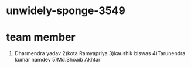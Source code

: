 # unwidely-sponge-3549 

# team member 

1) Dharmendra yadav 
2)kota Ramyapriya
3)kaushik biswas
4)Tarunendra kumar namdev
5)Md.Shoaib Akhtar

  